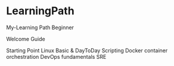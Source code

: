 # LearningPath

My-Learning Path
Beginner 

Welcome
Guide

Starting Point
Linux Basic & DayToDay
Scripting
Docker
container orchestration
DevOps fundamentals
SRE
